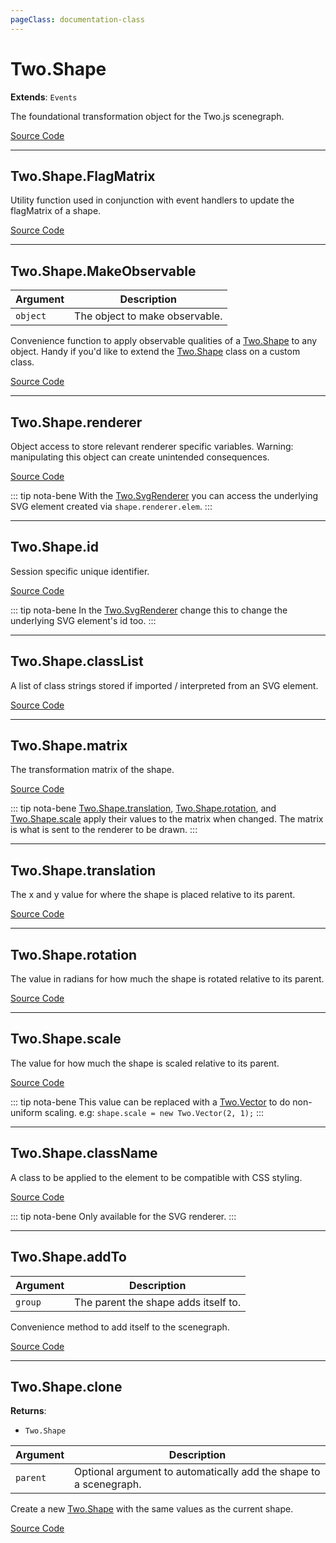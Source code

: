 ```yaml
---
pageClass: documentation-class
---
```


# Two.Shape


<div class="extends">

__Extends__: `Events`

</div>


The foundational transformation object for the Two.js scenegraph.


<div class="meta">

  [Source Code](https://github.com/jonobr1/two.js/blob/dev/src/shape.js#L9)

</div>







---

<div class="static function ">

## Two.Shape.FlagMatrix













<div class="description">

Utility function used in conjunction with event handlers to update the flagMatrix of a shape.

</div>



<div class="meta">

  [Source Code](https://github.com/jonobr1/two.js/blob/dev/src/shape.js#L72)

</div>






</div>



---

<div class="static function ">

## Two.Shape.MakeObservable










<div class="params">

| Argument | Description |
| ---- | ----------- |
|  `object`  | The object to make observable. |
</div>




<div class="description">

Convenience function to apply observable qualities of a [Two.Shape](/documentation/shape) to any object. Handy if you'd like to extend the [Two.Shape](/documentation/shape) class on a custom class.

</div>



<div class="meta">

  [Source Code](https://github.com/jonobr1/two.js/blob/dev/src/shape.js#L81)

</div>






</div>



---

<div class="instance member ">

## Two.Shape.renderer








<div class="properties">



</div>






<div class="description">

Object access to store relevant renderer specific variables. Warning: manipulating this object can create unintended consequences.

</div>



<div class="meta">

  [Source Code](https://github.com/jonobr1/two.js/blob/dev/src/shape.js#L17)

</div>



<div class="tags">


::: tip nota-bene
With the [Two.SvgRenderer](/documentation/svgrenderer) you can access the underlying SVG element created via `shape.renderer.elem`.
:::


</div>




</div>



---

<div class="instance member ">

## Two.Shape.id








<div class="properties">

Session specific unique identifier.

</div>








<div class="meta">

  [Source Code](https://github.com/jonobr1/two.js/blob/dev/src/shape.js#L27)

</div>



<div class="tags">


::: tip nota-bene
In the [Two.SvgRenderer](/documentation/svgrenderer) change this to change the underlying SVG element's id too.
:::


</div>




</div>



---

<div class="instance member ">

## Two.Shape.classList








<div class="properties">



</div>






<div class="description">

A list of class strings stored if imported / interpreted  from an SVG element.

</div>



<div class="meta">

  [Source Code](https://github.com/jonobr1/two.js/blob/dev/src/shape.js#L34)

</div>






</div>



---

<div class="instance member ">

## Two.Shape.matrix








<div class="properties">



</div>






<div class="description">

The transformation matrix of the shape.

</div>



<div class="meta">

  [Source Code](https://github.com/jonobr1/two.js/blob/dev/src/shape.js#L41)

</div>



<div class="tags">


::: tip nota-bene
[Two.Shape.translation](/documentation/shape#two-shape-translation), [Two.Shape.rotation](/documentation/shape#two-shape-rotation), and [Two.Shape.scale](/documentation/shape#two-shape-scale) apply their values to the matrix when changed. The matrix is what is sent to the renderer to be drawn.
:::


</div>




</div>



---

<div class="instance member ">

## Two.Shape.translation








<div class="properties">

The x and y value for where the shape is placed relative to its parent.

</div>








<div class="meta">

  [Source Code](https://github.com/jonobr1/two.js/blob/dev/src/shape.js#L49)

</div>






</div>



---

<div class="instance member ">

## Two.Shape.rotation








<div class="properties">

The value in radians for how much the shape is rotated relative to its parent.

</div>








<div class="meta">

  [Source Code](https://github.com/jonobr1/two.js/blob/dev/src/shape.js#L55)

</div>






</div>



---

<div class="instance member ">

## Two.Shape.scale








<div class="properties">

The value for how much the shape is scaled relative to its parent.

</div>








<div class="meta">

  [Source Code](https://github.com/jonobr1/two.js/blob/dev/src/shape.js#L61)

</div>



<div class="tags">


::: tip nota-bene
This value can be replaced with a [Two.Vector](/documentation/vector) to do non-uniform scaling. e.g: `shape.scale = new Two.Vector(2, 1);`
:::


</div>




</div>



---

<div class="instance member ">

## Two.Shape.className








<div class="properties">

A class to be applied to the element to be compatible with CSS styling.

</div>








<div class="meta">

  [Source Code](https://github.com/jonobr1/two.js/blob/dev/src/shape.js#L287)

</div>



<div class="tags">


::: tip nota-bene
Only available for the SVG renderer.
:::


</div>




</div>



---

<div class="instance function ">

## Two.Shape.addTo










<div class="params">

| Argument | Description |
| ---- | ----------- |
|  `group`  | The parent the shape adds itself to. |
</div>




<div class="description">

Convenience method to add itself to the scenegraph.

</div>



<div class="meta">

  [Source Code](https://github.com/jonobr1/two.js/blob/dev/src/shape.js#L294)

</div>






</div>



---

<div class="instance function ">

## Two.Shape.clone




<div class="returns">

__Returns__:



+ `Two.Shape`




</div>







<div class="params">

| Argument | Description |
| ---- | ----------- |
|  `parent`  | Optional argument to automatically add the shape to a scenegraph. |
</div>




<div class="description">

Create a new [Two.Shape](/documentation/shape) with the same values as the current shape.

</div>



<div class="meta">

  [Source Code](https://github.com/jonobr1/two.js/blob/dev/src/shape.js#L305)

</div>






</div>


